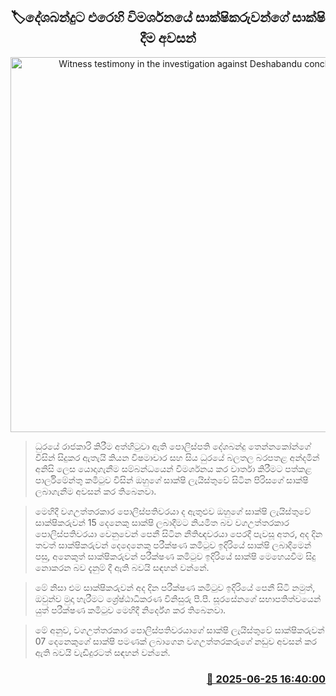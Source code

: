 <p align='center'><b><h2 align='center' title='Witness testimony in the investigation against Deshabandu concludes'>🏷දේශබන්දුට එරෙහි විමර්ශනයේ සාක්ෂිකරුවන්ගේ සාක්ෂි දීම අවසන්</h2></b></p>
<p align='center'><img src='https://helakuru.sgp1.cdn.digitaloceanspaces.com/esana/images/lib/deshabandu-thennakoon-3983.jpg' width='600' alt='Witness testimony in the investigation against Deshabandu concludes'></p>

> ධුරයේ රාජකාරි කිරීම අත්හිටුවා ඇති පොලිස්පති දේශබන්දු තෙන්නකෝන්ගේ විසින් සිදුකර ඇතැයි කියන විෂමාචාර සහ සිය ධුරයේ බලතල බරපතළ අන්දමින් අනිසි ලෙස යොදාගැනීම සම්බන්ධයෙන් විමර්ශනය කර වාර්තා කිරීමට පත්කළ පාර්ලිමේන්තු කමිටුව විසින් ඔහුගේ සාක්ෂි ලැයිස්තුවේ සිටින පිරිසගේ සාක්ෂි ලබාගැනීම අවසන් කර තිබෙනවා.

> මෙහිදී වගඋත්තරකාර පොලිස්පතිවරයා ද ඇතුළුව ඔහුගේ සාක්ෂි ලැයිස්තුවේ සාක්ෂිකරුවන් 15 දෙනෙකු සාක්ෂි ලබාදීමට නියමිත බව වගඋත්තරකාර පොලිස්පතිවරයා වෙනුවෙන් පෙනී සිටින නීතිඥවරයා පෙරදී පැවසූ අතර, අද දින තවත් සාක්ෂිකරුවන් දෙදෙනෙකු පරීක්ෂණ කමිටුව ඉදිරියේ සාක්ෂි ලබාදීමෙන් පසු, අනෙකුත් සාක්ෂිකරුවන් පරීක්ෂණ කමිටුව ඉදිරියේ සාක්ෂි මෙහෙයවීම සිදු නොකරන බව දැනුම් දී ඇති බවයි සඳහන් වන්නේ.

> මේ නිසා එම සාක්ෂිකරුවන් අද දින පරීක්ෂණ කමිටුව ඉදිරියේ පෙනී සිටි නමුත්, ඔවුන්ව මුදා හැරීමට ශ්‍රේෂ්ඨාධිකරණ විනිසුරු පී.පී. සූරසේනගේ සභාපතිත්වයෙන් යුත් පරීක්ෂණ කමිටුව මෙහිදී නිර්දේශ කර තිබෙනවා.

> මේ අනුව, වගඋත්තරකාර පොලිස්පතිවරයාගේ සාක්ෂි ලැයිස්තුවේ සාක්ෂිකරුවන් 07 දෙනෙකුගේ සාක්ෂි පමණක් ලබාගෙන වගඋත්තරකරුගේ නඩුව අවසන් කර ඇති බවයි වැඩිදුර‍ටත් සඳහන් වන්නේ. 



<h3 align='right'><a href='https://www.helakuru.lk/esana/p/111341/'>📅 2025-06-25 16:40:00</a></h3>

